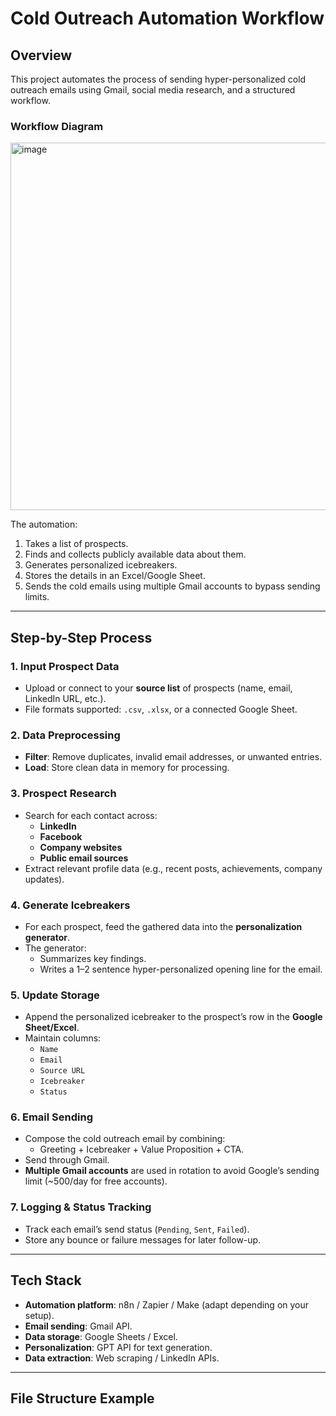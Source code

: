 # Cold Outreach Automation Workflow

## Overview
This project automates the process of sending hyper-personalized cold outreach emails using Gmail, social media research, and a structured workflow.


### Workflow Diagram
<img width="1615" height="588" alt="image" src="https://github.com/user-attachments/assets/118c9aba-e1eb-43ad-bae7-388c4cbec7db" />


The automation:
1. Takes a list of prospects.
2. Finds and collects publicly available data about them.
3. Generates personalized icebreakers.
4. Stores the details in an Excel/Google Sheet.
5. Sends the cold emails using multiple Gmail accounts to bypass sending limits.

---

## Step-by-Step Process

### 1. **Input Prospect Data**
- Upload or connect to your **source list** of prospects (name, email, LinkedIn URL, etc.).
- File formats supported: `.csv`, `.xlsx`, or a connected Google Sheet.

### 2. **Data Preprocessing**
- **Filter**: Remove duplicates, invalid email addresses, or unwanted entries.
- **Load**: Store clean data in memory for processing.

### 3. **Prospect Research**
- Search for each contact across:
  - **LinkedIn**
  - **Facebook**
  - **Company websites**
  - **Public email sources**
- Extract relevant profile data (e.g., recent posts, achievements, company updates).

### 4. **Generate Icebreakers**
- For each prospect, feed the gathered data into the **personalization generator**.
- The generator:
  - Summarizes key findings.
  - Writes a 1–2 sentence hyper-personalized opening line for the email.

### 5. **Update Storage**
- Append the personalized icebreaker to the prospect’s row in the **Google Sheet/Excel**.
- Maintain columns:
  - `Name`
  - `Email`
  - `Source URL`
  - `Icebreaker`
  - `Status`

### 6. **Email Sending**
- Compose the cold outreach email by combining:
  - Greeting + Icebreaker + Value Proposition + CTA.
- Send through Gmail.
- **Multiple Gmail accounts** are used in rotation to avoid Google’s sending limit (~500/day for free accounts).

### 7. **Logging & Status Tracking**
- Track each email’s send status (`Pending`, `Sent`, `Failed`).
- Store any bounce or failure messages for later follow-up.

---

## Tech Stack
- **Automation platform**: n8n / Zapier / Make (adapt depending on your setup).
- **Email sending**: Gmail API.
- **Data storage**: Google Sheets / Excel.
- **Personalization**: GPT API for text generation.
- **Data extraction**: Web scraping / LinkedIn APIs.

---

## File Structure Example
